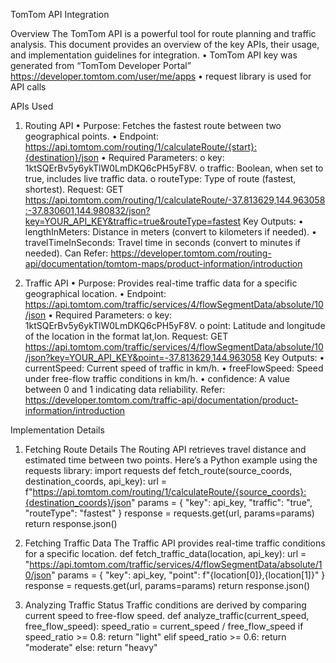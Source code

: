 TomTom API Integration

Overview
The TomTom API is a powerful tool for route planning and traffic analysis. This document provides an overview of the key APIs, their usage, and implementation guidelines for integration.
•	TomTom API key was generated from “TomTom Developer Portal” https://developer.tomtom.com/user/me/apps
•	request library is used for API calls

APIs Used
1. Routing API
•	Purpose: Fetches the fastest route between two geographical points.
•	Endpoint: https://api.tomtom.com/routing/1/calculateRoute/{start}:{destination}/json
•	Required Parameters:
o	key: 1ktSQErBv5y6ykTlW0LmDKQ6cPH5yF8V.
o	traffic: Boolean, when set to true, includes live traffic data.
o	routeType: Type of route (fastest, shortest).
Request: GET https://api.tomtom.com/routing/1/calculateRoute/-37.813629,144.963058:-37.830601,144.980832/json?key=YOUR_API_KEY&traffic=true&routeType=fastest
Key Outputs:
•	lengthInMeters: Distance in meters (convert to kilometers if needed).
•	travelTimeInSeconds: Travel time in seconds (convert to minutes if needed).
Can Refer: https://developer.tomtom.com/routing-api/documentation/tomtom-maps/product-information/introduction

2. Traffic API
•	Purpose: Provides real-time traffic data for a specific geographical location.
•	Endpoint: https://api.tomtom.com/traffic/services/4/flowSegmentData/absolute/10/json
•	Required Parameters:
o	key: 1ktSQErBv5y6ykTlW0LmDKQ6cPH5yF8V.
o	point: Latitude and longitude of the location in the format lat,lon.
Request: GET https://api.tomtom.com/traffic/services/4/flowSegmentData/absolute/10/json?key=YOUR_API_KEY&point=-37.813629,144.963058
Key Outputs:
•	currentSpeed: Current speed of traffic in km/h.
•	freeFlowSpeed: Speed under free-flow traffic conditions in km/h.
•	confidence: A value between 0 and 1 indicating data reliability.
Refer: https://developer.tomtom.com/traffic-api/documentation/product-information/introduction

Implementation Details
1. Fetching Route Details
The Routing API retrieves travel distance and estimated time between two points.
Here’s a Python example using the requests library: 
import requests
def fetch_route(source_coords, destination_coords, api_key):
    url = f"https://api.tomtom.com/routing/1/calculateRoute/{source_coords}:{destination_coords}/json"
    params = {
        "key": api_key,
        "traffic": "true",
        "routeType": "fastest"
    }
    response = requests.get(url, params=params)
    return response.json()

2. Fetching Traffic Data
The Traffic API provides real-time traffic conditions for a specific location.
def fetch_traffic_data(location, api_key):
    url = "https://api.tomtom.com/traffic/services/4/flowSegmentData/absolute/10/json"
    params = {
        "key": api_key,
        "point": f"{location[0]},{location[1]}"
    }
    response = requests.get(url, params=params)
    return response.json()

3. Analyzing Traffic Status
Traffic conditions are derived by comparing current speed to free-flow speed.
def analyze_traffic(current_speed, free_flow_speed):
    speed_ratio = current_speed / free_flow_speed
    if speed_ratio >= 0.8:
        return "light"
    elif speed_ratio >= 0.6:
        return "moderate"
    else:
        return "heavy"

